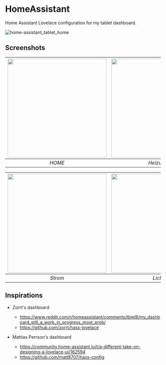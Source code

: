 # HomeAssistant
Home Assistant Lovelace configuration for my tablet dashboard.

![home-assistant_tablet_home](https://user-images.githubusercontent.com/67970450/222905939-0ff2246e-a5de-436d-a638-76fd1d22b3c0.jpg)



## Screenshots

| <img src='https://user-images.githubusercontent.com/67970450/222906231-1b1e67e3-0ad9-4289-b364-f183399f06d1.jpg' width="320" /> | <img src="https://user-images.githubusercontent.com/67970450/222906229-bd672da1-b107-4119-ba8a-b133b4a16246.jpg" width="320"> | <img src="https://user-images.githubusercontent.com/67970450/222906238-4b755a26-0930-402e-b299-816de67e0cc2.jpg" width="320"> |
   |:--:| :--: | :--: | 
| *HOME* | *Heizungen* | *Steuerung* |

| <img src='https://user-images.githubusercontent.com/67970450/222906240-162d857e-9dbb-42da-8327-bd59ece54e9a.jpg' width="320" /> | <img src="https://user-images.githubusercontent.com/67970450/222906235-537c0b24-46a8-4bed-bdda-3769e966310a.jpg" width="320">  | <img src="https://user-images.githubusercontent.com/67970450/222906237-0ea01ff9-e41d-47fa-a8d8-6b08bce00551.jpg" width="320"> |
   |:--:| :--: | :--: | 
| *Strom* | *Lichter* | *Pflanzen* |



## Inspirations

- Zorrt's dashboard
  - https://www.reddit.com/r/homeassistant/comments/tbjel8/my_dashboard_still_a_work_in_progress_most_prob/
  - https://github.com/zorrt/hass-lovelace


- Mattias Perrson's dashboard
  - https://community.home-assistant.io/t/a-different-take-on-designing-a-lovelace-ui/162594
  - https://github.com/matt8707/hass-config

